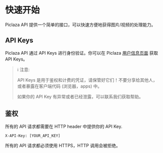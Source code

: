 # 快速开始

Piclaza API 提供一个简单的接口，可以快速方便地获得图片/视频的处理能力。

## API Keys

Piclaza API 通过 API Keys 进行身份验证。你可以在 Piclaza [用户信息页面](https://www.piclaza.com/console/user/account) 获取 API Keys。

> ℹ️ 注意:
> 
> API Keys 是用于鉴权和计费的凭证，请保管好它们！不要分享给其他人，或者暴露在客户端代码 (浏览器，apps) 中。
>
> 如果你的 API Key 有异常或者已经泄露，可以联系我们获取帮助。

## 鉴权

所有的 API 请求都需要在 HTTP header 中提供你的 API Key.

```
X-API-Key: [YOUR_API_KEY]
```

所有的 API 请求都必须使用 HTTPS，HTTP 调用会被拒绝。
